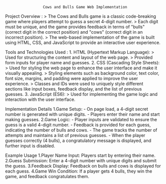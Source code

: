                      Cows and Bulls Game Web Implementation
Project Overview :
          > The Cows and Bulls game is a classic code-breaking game where players attempt to guess a secret 4-digit number.
          > Each digit must be unique, and the game provides feedback in terms of "bulls" (correct digit in the correct position) and "cows" (correct digit in an incorrect position).
          > The web-based implementation of the game is built using HTML, CSS, and JavaScript to provide an interactive user experience.
          
Tools and Technologies Used :
     1. HTML (Hypertext Markup Language):
            > Used for structuring the content and layout of the web page.
            > Provided form inputs for player name and guesses.
     2. CSS (Cascading Style Sheets):
            > Used for styling the web page to enhance the user interface and make it visually appealing.
            > Styling elements such as background color, text color, font size, margins, and padding were applied to improve the user experience.
            > Classes and IDs were used to uniquely style different sections like input boxes, feedback display, and the list of previous guesses.
     3. JavaScript (ES6):
            > Used for implementing the game logic and interaction with the user interface.

Implementation Details
  1.Game Setup: 
     - On page load, a 4-digit secret number is generated with unique digits.
     - Players enter their name and start making guesses.
  2.Game Logic:
     - Player inputs are validated to ensure the guess is a valid 4-digit number.
     - Feedback is provided for each guess, indicating the number of bulls and cows.
     - The game tracks the number of attempts and maintains a list of previous guesses.
     - When the player guesses correctly (4 bulls), a congratulatory message is displayed, and further input is disabled.


Example Usage
   1.Player Name Input: Players start by entering their name.
   2.Guess Submission: Enter a 4-digit number with unique digits and submit the guess.
   3.Feedback Display: Feedback on bulls and cows is displayed for each guess.
   4.Game Win Condition: If a player gets 4 bulls, they win the game, and feedback congratulates them.
